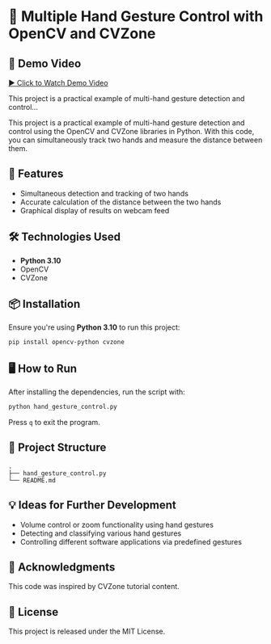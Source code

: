 

# 🤚 Multiple Hand Gesture Control with OpenCV and CVZone


## 🎥 Demo Video

[▶️ Click to Watch Demo Video](https://raw.githubusercontent.com/roya-ghasemi/Multiple-Hand-Gesture-Control-Python/main/chose.mp4)

This project is a practical example of multi-hand gesture detection and control...


This project is a practical example of multi-hand gesture detection and control using the OpenCV and CVZone libraries in Python. With this code, you can simultaneously track two hands and measure the distance between them.

## 🚀 Features

* Simultaneous detection and tracking of two hands
* Accurate calculation of the distance between the two hands
* Graphical display of results on webcam feed

## 🛠 Technologies Used

* **Python 3.10**
* OpenCV
* CVZone

## 📦 Installation

Ensure you're using **Python 3.10** to run this project:

```bash
pip install opencv-python cvzone
```

## 🖥 How to Run

After installing the dependencies, run the script with:

```bash
python hand_gesture_control.py
```

Press `q` to exit the program.

## 📂 Project Structure

```
.
├── hand_gesture_control.py
└── README.md
```

## 💡 Ideas for Further Development

* Volume control or zoom functionality using hand gestures
* Detecting and classifying various hand gestures
* Controlling different software applications via predefined gestures

## 🙌 Acknowledgments

This code was inspired by CVZone tutorial content.

## 📜 License

This project is released under the MIT License.
